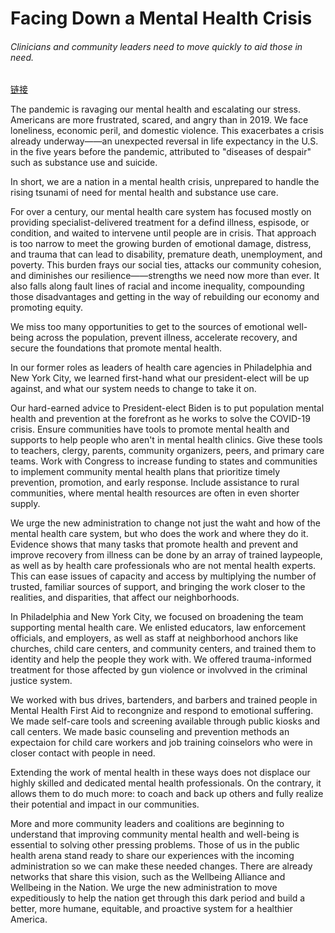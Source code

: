 # Facing Down a Mental Health Crisis

###### Clinicians and community leaders need to move quickly to aid those in need.

[链接](https://www.psychologytoday.com/intl/blog/the-guest-room/202101/facing-down-mental-health-crisis)

The pandemic is ravaging our mental health and escalating our stress. Americans are more frustrated, scared, and angry than in 2019. We face loneliness, economic peril, and domestic violence. This exacerbates a crisis already underway——an unexpected reversal in life expectancy in the U.S. in the five years before the pandemic, attributed to "diseases of despair" such as substance use and suicide.

In short, we are a nation in a mental health crisis, unprepared to handle the rising tsunami of need for mental health and substance use care.

For over a century, our mental health care system has focused mostly on providing specialist-delivered treatment for a defind illness, espisode, or condition, and waited to intervene until people are in crisis. That approach is too narrow to meet the growing burden of emotional damage, distress, and trauma that can lead to disability, premature death, unemployment, and poverty. This burden frays our social ties, attacks our community cohesion, and diminishes our resilience——strengths we need now more than ever. It also falls along fault lines of racial and income inequality, compounding those disadvantages and getting in the way of rebuilding our economy and promoting equity.

We miss too many opportunities to get to the sources of emotional well-being across the population, prevent illness, accelerate recovery, and secure the foundations that promote mental health.

In our former roles as leaders of health care agencies in Philadelphia and New York City, we learned first-hand what our president-elect will be up against, and what our system needs to change to take it on.

Our hard-earned advice to President-elect Biden is to put population mental health and prevention at the forefront as he works to solve the COVID-19 crisis. Ensure communities have tools to promote mental health and supports to help people who aren't in mental health clinics. Give these tools to teachers, clergy, parents, community organizers, peers, and primary care teams. Work with Congress to increase funding to states and communities to implement community mental health plans that prioritize timely prevention, promotion, and early response. Include assistance to rural communities, where mental health resources are often in even shorter supply.

We urge the new administration to change not just the waht and how of the mental health care system, but who does the work and where they do it. Evidence shows that many tasks that promote health and prevent and improve recovery from illness can be done by an array of trained laypeople, as well as by health care professionals who are not mental health experts. This can ease issues of capacity and access by multiplying the number of trusted, familiar sources of support, and bringing the work closer to the realities, and disparities, that affect our neighborhoods.

In Philadelphia and New York City, we focused on broadening the team supporting mental health care. We enlisted educators, law enforcement officials, and employers, as well as staff at neighborhood anchors like churches, child care centers, and community centers, and trained them to identity and help the people they work with. We offered trauma-informed treatment for those affected by gun violence or involvved in the  criminal justice system.

We worked with bus drives, bartenders, and barbers and trained people in Mental Health First Aid to recongnize and respond to emotional suffering. We made self-care tools and screening available through public kiosks and call centers. We made basic counseling and prevention methods an expectaion for child care workers and job training coinselors who were in closer contact with people in need.

Extending the work of mental health in these ways does not displace our highly skilled and dedicated mental health professionals. On the contrary, it allows them to do much more: to coach and back up others and fully realize their potential and impact in our communities.

More and more community leaders and coalitions are beginning to understand that improving community mental health and well-being is essential to solving other pressing problems. Those of us in the public health arena stand ready to share our experiences with the incoming administration so we can make these needed changes. There are already networks that share this vision, such as the Wellbeing Alliance and Wellbeing in the Nation. We urge the new administration to move expeditiously to help the nation get through this dark period and build a better, more humane, equitable, and proactive system for a healthier America.
